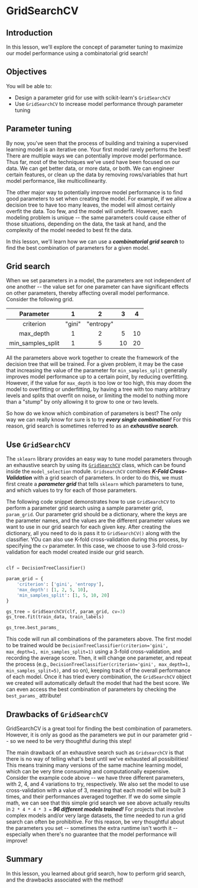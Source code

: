 
# GridSearchCV

## Introduction

In this lesson, we'll explore the concept of parameter tuning to maximize our model performance using a combinatorial grid search!

## Objectives

You will be able to:


- Design a parameter grid for use with scikit-learn's `GridSearchCV`  
- Use `GridSearchCV` to increase model performance through parameter tuning


## Parameter tuning

By now, you've seen that the process of building and training a supervised learning model is an iterative one. Your first model rarely performs the best! There are multiple ways we can potentially improve model performance. Thus far, most of the techniques we've used have been focused on our data. We can get better data, or more data, or both. We can engineer certain features, or clean up the data by removing rows/variables that hurt model performance, like multicollinearity. 

The other major way to potentially improve model performance is to find good parameters to set when creating the model. For example, if we allow a decision tree to have too many leaves, the model will almost certainly overfit the data. Too few, and the model will underfit. However, each modeling problem is unique -- the same parameters could cause either of those situations, depending on the data, the task at hand, and the complexity of the model needed to best fit the data. 

In this lesson, we'll learn how we can use a **_combinatorial grid search_** to find the best combination of parameters for a given model. 

## Grid search

When we set parameters in a model, the parameters are not independent of one another -- the value set for one parameter can have significant effects on other parameters, thereby affecting overall model performance. Consider the following grid.

|     Parameter     |    1    |    2       |  3  |  4  |
|:-----------------:|:------:|:---------:|:--:|:--:|
|     criterion     | "gini" | "entropy" |      |
|     max_depth     |    1  |     2     |  5 |  10 |
| min_samples_split |    1   |     5     | 10 | 20 |

All the parameters above work together to create the framework of the decision tree that will be trained. For a given problem, it may be the case that increasing the value of the parameter for `min_samples_split` generally improves model performance up to a certain point, by reducing overfitting. However, if the value for `max_depth` is too low or too high, this may doom the model to overfitting or underfitting, by having a tree with too many arbitrary levels and splits that overfit on noise, or limiting the model to nothing more than a "stump" by only allowing it to grow to one or two levels. 

So how do we know which combination of parameters is best? The only way we can really know for sure is to try **_every single combination!_** For this reason, grid search is sometimes referred to as an **_exhaustive search_**. 


## Use `GridSearchCV`

The `sklearn` library provides an easy way to tune model parameters through an exhaustive search by using its [`GridSearchCV`](https://scikit-learn.org/stable/modules/generated/sklearn.model_selection.GridSearchCV.html) class, which can be found inside the `model_selection` module. `GridsearchCV` combines **_K-Fold Cross-Validation_** with a grid search of parameters. In order to do this, we must first create a **_parameter grid_** that tells `sklearn` which parameters to tune, and which values to try for each of those parameters. 

The following code snippet demonstrates how to use `GridSearchCV` to perform a parameter grid search using a sample parameter grid, `param_grid`. Our parameter grid should be a dictionary, where the keys are the parameter names, and the values are the different parameter values we want to use in our grid search for each given key. After creating the dictionary, all you need to do is pass it to `GridSearchCV()` along with the classifier. YOu can also use K-fold cross-validation during this process, by specifying the `cv` parameter. In this case, we choose to use 3-fold cross-validation for each model created inside our grid search. 

```python

clf = DecisionTreeClassifier()

param_grid = {
    'criterion': ['gini', 'entropy'],
    'max_depth': [1, 2, 5, 10],
    'min_samples_split': [1, 5, 10, 20]
}

gs_tree = GridSearchCV(clf, param_grid, cv=3)
gs_tree.fit(train_data, train_labels)

gs_tree.best_params_
```


This code will run all combinations of the parameters above. The first model to be trained would be `DecisionTreeClassifier(criterion='gini', max_depth=1, min_samples_split=1)` using a 3-fold cross-validation, and recording the average score. Then, it will change one parameter, and repeat the process (e.g., `DecisionTreeClassifier(criterion='gini', max_depth=1, min_samples_split=5)`, and so on), keeping track of the overall performance of each model. Once it has tried every combination, the `GridSearchCV` object we created will automatically default the model that had the best score. We can even access the best combination of parameters by checking the `best_params_` attribute! 


## Drawbacks of `GridSearchCV`

GridSearchCV is a great tool for finding the best combination of parameters. However, it is only as good as the parameters we put in our parameter grid -- so we need to be very thoughtful during this step! 

The main drawback of an exhaustive search such as `GridsearchCV` is that there is no way of telling what's best until we've exhausted all possibilities! This means training many versions of the same machine learning model, which can be very time consuming and computationally expensive. Consider the example code above -- we have three different parameters, with 2, 4, and 4 variations to try, respectively. We also set the model to use cross-validation with a value of 3, meaning that each model will be built 3 times, and their performances averaged together. If we do some simple math, we can see that this simple grid search we see above actually results in `2 * 4 * 4 * 3 =` **_96 different models trained!_** For projects that involve complex models and/or very large datasets, the time needed to run a grid search can often be prohibitive. For this reason, be very thoughtful about the parameters you set -- sometimes the extra runtime isn't worth it -- especially when there's no guarantee that the model performance will improve!

## Summary 

In this lesson, you learned about grid search, how to perform grid search, and the drawbacks associated with the method!

